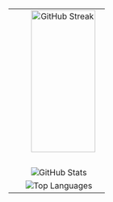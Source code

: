 <div align="center">

<table style="border-collapse: collapse; border: none; width: 100%;">
    <tr style="border: none;">
    <td align="center" style="border: none;">
      <img src="https://nirzak-streak-stats.vercel.app/?user=aursalan&theme=transparent&hide_border=true&ring=ff5733&fire=ff5733&currStreakLabel=000000&sideLabels=000000&dates=000000&sideNums=000000&currStreakNum=000000" 
           alt="GitHub Streak" width="85%" height="280"/>
    </td>
  </tr>
  
    <tr style="border: none;">
    <td align="center" style="border: none;">
      <img src="https://github-readme-stats.vercel.app/api?username=aursalan&theme=transparent&hide_border=true&include_all_commits=false&count_private=false&title_color=000000&text_color=000000&icon_color=ff5733&hide_title=true&card_width=500&text_bold=true" 
           alt="GitHub Stats"/>
    </td>
  </tr>

    <tr style="border: none;">
    <td align="center" style="border: none;">
      <img src="https://github-readme-stats.vercel.app/api/top-langs/?username=aursalan&theme=transparent&hide_border=true&include_all_commits=false&count_private=false&layout=compact&title_color=000000&text_color=000000&card_width=450" 
           alt="Top Languages"/>
    </td>
  </tr>
</table>

</div>
